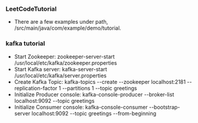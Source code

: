 ### LeetCodeTutorial
- There are a few examples under path, /src/main/java/com/example/demo/tutorial.
### kafka tutorial
- Start Zookeeper:
zookeeper-server-start /usr/local/etc/kafka/zookeeper.properties
- Start Kafka server:
kafka-server-start /usr/local/etc/kafka/server.properties 
- Create Kafka Topic:
kafka-topics --create --zookeeper localhost:2181 --replication-factor 1 --partitions 1 --topic greetings
- Initialize Producer console:
kafka-console-producer --broker-list localhost:9092 --topic greetings
- Initialize Consumer console:
kafka-console-consumer --bootstrap-server localhost:9092 --topic greetings --from-beginning